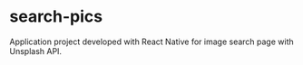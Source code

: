 # search-pics
Application project developed with React Native for image search page with Unsplash API.
